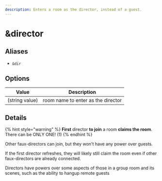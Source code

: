 ```yaml
---
description: Enters a room as the director, instead of a guest.
---
```


# \&director

## Aliases

* `&dir`

## Options

| Value          | Description                        |
| -------------- | ---------------------------------- |
| (string value) | room name to enter as the director |

## Details

{% hint style="warning" %}
**First** director **to join** a room **claims the room**. There can be ONLY ONE! (1)
{% endhint %}

Other faux-directors can join, but they won't have any power over guests.

If the first director refreshes, they will likely still claim the room even if other faux-directors are already connected.

Directors have powers over some aspects of those in a group room and its scenes, such as the ability to hangup remote guests
